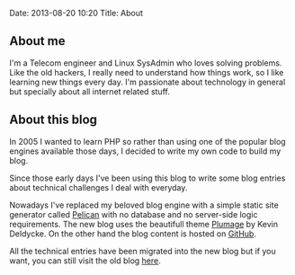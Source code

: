 Date: 2013-08-20 10:20
Title: About

## About me

I'm a Telecom engineer and Linux SysAdmin who loves solving problems. Like the old hackers, I really need to understand how things work, so I like learning new things every day. I'm passionate about technology in general but specially about all internet related stuff.

## About this blog

In 2005 I wanted to learn PHP so rather than using one of the popular blog engines available those days, I decided to write my own code to build my blog. 

Since those early days I've been using this blog to write some blog entries about technical challenges I deal with everyday. 

Nowadays I've replaced my beloved blog engine with a simple static site generator called [Pelican](http://getpelican.com) with no database and no server-side logic requirements.
The new blog uses the beautifull theme [Plumage](https://github.com/kdeldycke/plumage) by Kevin Deldycke. On the other hand the blog content is hosted on [GitHub](https://github.com/frommelmak/blog).

All the technical entries have been migrated into the new blog but if you want, you can still visit the old blog [here](http://old.frommmelmak.com).
